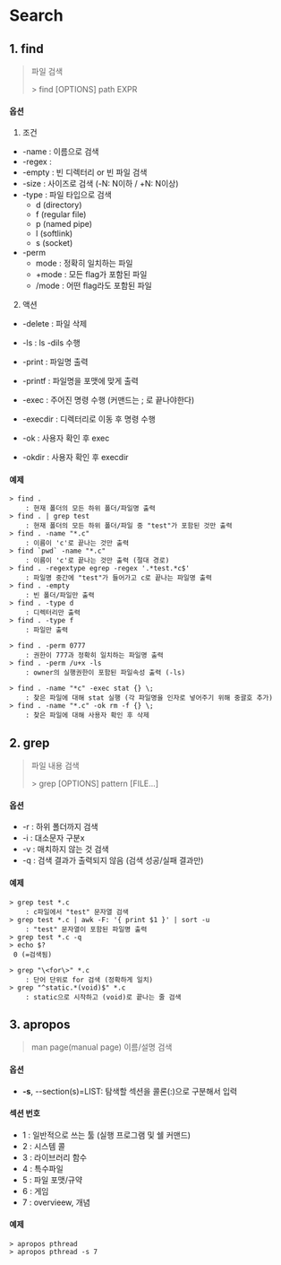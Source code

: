 ﻿# Search

## 1. find

> 파일 검색
>
> \> find [OPTIONS] path EXPR

#### 옵션

1. 조건
- -name : 이름으로 검색
- -regex : 
- -empty : 빈 디렉터리 or 빈 파일 검색
- -size : 사이즈로 검색 (-N: N이하 / +N: N이상)
- -type : 파일 타입으로 검색
  - d (directory)
  - f (regular file)
  - p (named pipe)
  - l (softlink)
  - s (socket)
- -perm
   - mode : 정확히 일치하는 파일
   - +mode : 모든 flag가 포함된 파일
   - /mode : 어떤 flag라도 포함된 파일

2. 액션

- -delete : 파일 삭제

- -ls : ls -dils 수행

- -print : 파일명 출력

- -printf : 파일명을 포맷에 맞게 출력

- -exec : 주어진 명령 수행 (커맨드는 \; 로 끝나야한다)

- -execdir : 디렉터리로 이동 후 명령 수행

- -ok : 사용자 확인 후 exec

- -okdir : 사용자 확인 후 execdir

  

#### 예제

```
> find .
	: 현재 폴더의 모든 하위 폴더/파일명 출력
> find . | grep test
	: 현재 폴더의 모든 하위 폴더/파일 중 "test"가 포함된 것만 출력
> find . -name "*.c"
	: 이름이 'c'로 끝나는 것만 출력
> find `pwd` -name "*.c"
	: 이름이 'c'로 끝나는 것만 출력 (절대 경로)
> find . -regextype egrep -regex '.*test.*c$'
	: 파일명 중간에 "test"가 들어가고 c로 끝나는 파일명 출력
> find . -empty
	: 빈 폴더/파일만 출력
> find . -type d
	: 디렉터리만 출력
> find . -type f
	: 파일만 출력

> find . -perm 0777
	: 권한이 777과 정확히 일치하는 파일명 출력
> find . -perm /u+x -ls
	: owner의 실행권한이 포함된 파일속성 출력 (-ls)

> find . -name "*c" -exec stat {} \;
	: 찾은 파일에 대해 stat 실행 (각 파일명을 인자로 넣어주기 위해 중괄호 추가)
> find . -name "*.c" -ok rm -f {} \;
	: 찾은 파일에 대해 사용자 확인 후 삭제
```



## 2. grep

> 파일 내용 검색
>
> \> grep [OPTIONS] pattern [FILE...]

#### 옵션

- -r : 하위 폴더까지 검색
- -i : 대소문자 구분x
- -v : 매치하지 않는 것 검색
- -q : 검색 결과가 출력되지 않음 (검색 성공/실패 결과만)



#### 예제

```
> grep test *.c
	: c파일에서 "test" 문자열 검색
> grep test *.c | awk -F: '{ print $1 }' | sort -u
	: "test" 문자열이 포함된 파일명 출력
> grep test *.c -q
> echo $?
 0 (=검색됨)

> grep "\<for\>" *.c
	: 단어 단위로 for 검색 (정확하게 일치)
> grep "^static.*(void)$" *.c
	: static으로 시작하고 (void)로 끝나는 줄 검색
```



## 3. apropos

> man page(manual page) 이름/설명 검색
>

#### 옵션

- **-s**, --section(s)=LIST: 탐색할 섹션을 콜론(:)으로 구분해서 입력



#### 섹션 번호

- 1 : 일반적으로 쓰는 툴 (실행 프로그램 및 쉘 커맨드)
- 2 : 시스템 콜
- 3 : 라이브러리 함수
- 4 : 특수파일
- 5 : 파일 포맷/규약
- 6 : 게임
- 7 : overvieew, 개념



#### 예제

```
> apropos pthread
> apropos pthread -s 7
```

